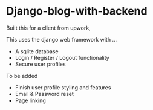 # Django-blog-with-backend

Built this for a client from upwork,

This uses the django web framework with ...

- A sqlite database
- Login / Register / Logout functionality
- Secure user profiles

To be added
- Finish user profile styling and features
- Email & Password reset
- Page linking
